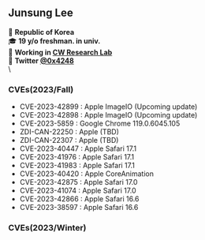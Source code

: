 ## Junsung Lee
📍 **Republic of Korea**\
🎓 **19 y/o freshman. in univ.**\
💼 **Working in [CW Research Lab](https://twitter.com/cwresearchlab)**\
📩 **Twitter [@0x4248](http://twitter.com/0x4248)**\
\

### CVEs(2023/Fall)
- CVE-2023-42899 : Apple ImageIO (Upcoming update)
- CVE-2023-42898 : Apple ImageIO (Upcoming update)
- CVE-2023-5859  : Google Chrome 119.0.6045.105
- ZDI-CAN-22250  : Apple (TBD)
- ZDI-CAN-22307  : Apple (TBD)
- CVE-2023-40447 : Apple Safari 17.1
- CVE-2023-41976 : Apple Safari 17.1
- CVE-2023-41983 : Apple Safari 17.1
- CVE-2023-40420 : Apple CoreAnimation
- CVE-2023-42875 : Apple Safari 17.0
- CVE-2023-41074 : Apple Safari 17.0
- CVE-2023-42866 : Apple Safari 16.6
- CVE-2023-38597 : Apple Safari 16.6

### CVEs(2023/Winter)

